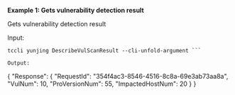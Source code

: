 **Example 1: Gets vulnerability detection result**

Gets vulnerability detection result

Input: 

```
tccli yunjing DescribeVulScanResult --cli-unfold-argument ```

Output: 
```
{
    "Response": {
        "RequestId": "354f4ac3-8546-4516-8c8a-69e3ab73aa8a",
        "VulNum": 10,
        "ProVersionNum": 55,
        "ImpactedHostNum": 20
    }
}
```


